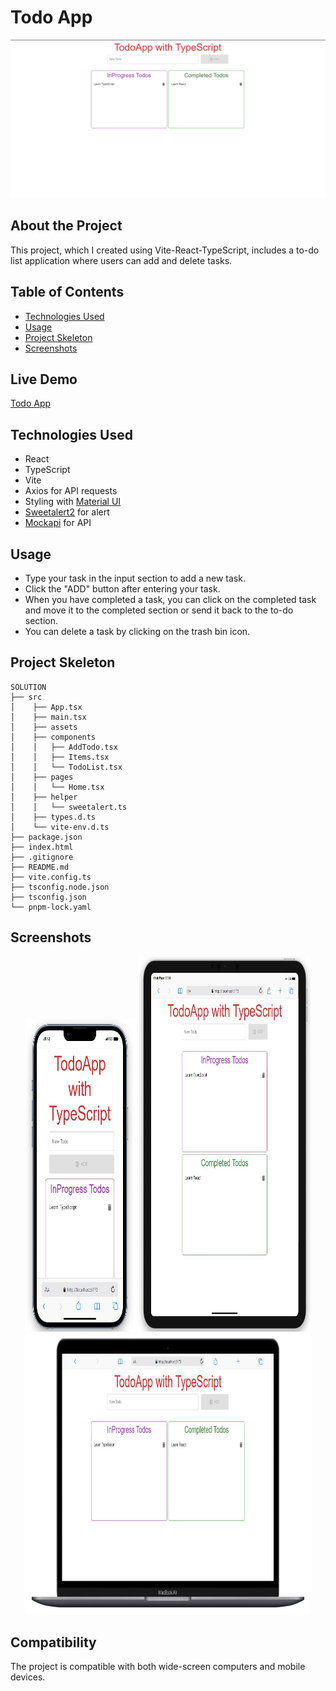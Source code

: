 # Todo App

<div align="center">
  <img src="./src/assets/todo-ts.gif" />
</div>

## About the Project

This project, which I created using Vite-React-TypeScript, includes a to-do list application where users can add and delete tasks.

## Table of Contents

- [Technologies Used](#technologies-used)
- [Usage](#usage)
- [Project Skeleton](#project-skeleton)
- [Screenshots](#screenshots)

## Live Demo

[Todo App]()


## Technologies Used

- React
- TypeScript
- Vite
- Axios for API requests
- Styling with [Material UI](https://mui.com/)
- [Sweetalert2](https://sweetalert2.github.io/) for alert 
- [Mockapi](https://mockapi.io//) for API 

## Usage

- Type your task in the input section to add a new task.
- Click the "ADD" button after entering your task.
- When you have completed a task, you can click on the completed task and move it to the completed section or send it back to the to-do section.
- You can delete a task by clicking on the trash bin icon.

## Project Skeleton

```     
SOLUTION
├── src
│    ├── App.tsx
│    ├── main.tsx
│    ├── assets
│    ├── components
│    │   ├── AddTodo.tsx
│    │   ├── Items.tsx
│    │   └── TodoList.tsx
│    ├── pages
│    │   └── Home.tsx
│    ├── helper
│    │   └── sweetalert.ts
│    ├── types.d.ts
│    └── vite-env.d.ts
├── package.json
├── index.html
├── .gitignore
├── README.md
├── vite.config.ts
├── tsconfig.node.json
├── tsconfig.json
└── pnpm-lock.yaml
```

## Screenshots

<div align="center">
  <img src="./src/assets/Screenshot_1.jpg"  width="35%" height="500" />
  <img src="./src/assets/Screenshot_2.jpg"  width="55%" height="600" />
  <img src="./src/assets/Screenshot_3.jpg"  width="90.5%" height="450" />
</div>

## Compatibility

The project is compatible with both wide-screen computers and mobile devices.